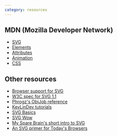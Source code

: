 ```yaml
---
category: resources
---
```


MDN (Mozilla Developer Network)
-------------------------------

* [SVG](https://developer.mozilla.org/en/SVG)
* [Elements](https://developer.mozilla.org/en/SVG/Element)
* [Attributes](https://developer.mozilla.org/en/SVG/Attribute)
* [Animation](https://developer.mozilla.org/en/SVG/SVG_animation_with_SMIL)
* [CSS](https://developer.mozilla.org/en/CSS/CSS_Reference)


Other resources
---------------

* [Browser support for SVG](http://caniuse.com/#cats=SVG)
* [W3C spec for SVG 1.1](http://www.w3.org/TR/SVG11/)
* [Phrogz's ObjJob reference](http://objjob.phrogz.net/svg/hierarchy)
* [KevLinDev tutorials](http://kevlindev.com/tutorials/basics/index.htm)
* [SVG Basics](http://www.svgbasics.com)
* [SVG Wow](http://svg-wow.org)
* [My Spare Brain's short intro to SVG](http://www.mysparebrain.com/svgjs)
* [An SVG primer for Today's Browsers](http://www.w3.org/Graphics/SVG/IG/resources/svgprimer.html)
